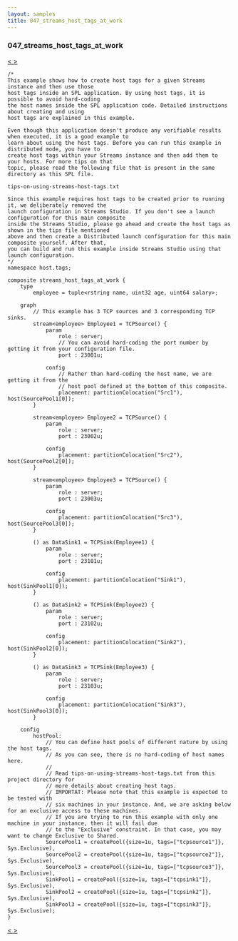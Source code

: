 ```yaml
---
layout: samples
title: 047_streams_host_tags_at_work
---
```


### 047_streams_host_tags_at_work

<div class="sampleNav"><a class="button" href="/streamsx.documentation/samples/spl-for-beginner/046_launching_external_apps_in_spl_launch_external_apps_launching_external_apps_spl/"> < </a><a class="button" href="/streamsx.documentation/samples/spl-for-beginner/048_source_operator_with_control_port_source_op_with_control_port_source_operator_with_control_port_spl/"> > </a>
</div>

~~~~~~
/*
This example shows how to create host tags for a given Streams instance and then use those
host tags inside an SPL application. By using host tags, it is possible to avoid hard-coding
the host names inside the SPL application code. Detailed instructions about creating and using
host tags are explained in this example.

Even though this application doesn't produce any verifiable results when executed, it is a good example to
learn about using the host tags. Before you can run this example in distributed mode, you have to
create host tags within your Streams instance and then add them to your hosts. For more tips on that 
topic, please read the following file that is present in the same directory as this SPL file.

tips-on-using-streams-host-tags.txt
 
Since this example requires host tags to be created prior to running it, we deliberately removed the
launch configuration in Streams Studio. If you don't see a launch configuration for this main composite
inside the Streams Studio, please go ahead and create the host tags as shown in the tips file mentioned
above and then create a Distributed launch configuration for this main composite yourself. After that,
you can build and run this example inside Streams Studio using that launch configuration.
*/
namespace host.tags;

composite streams_host_tags_at_work {
	type
		employee = tuple<rstring name, uint32 age, uint64 salary>;
	
	graph
		// This example has 3 TCP sources and 3 corresponding TCP sinks.
		stream<employee> Employee1 = TCPSource() {    
			param   
				role : server;  
				// You can avoid hard-coding the port number by getting it from your configuration file.
				port : 23001u;  
				
			config
				// Rather than hard-coding the host name, we are getting it from the 
				// host pool defined at the bottom of this composite.
				placement: partitionColocation("Src1"), host(SourcePool1[0]);
		} 
		
		stream<employee> Employee2 = TCPSource() {    
			param   
				role : server;  
				port : 23002u;  
				
			config
				placement: partitionColocation("Src2"), host(SourcePool2[0]);
		}
		
		stream<employee> Employee3 = TCPSource() {    
			param   
				role : server;  
				port : 23003u;  
				
			config
				placement: partitionColocation("Src3"), host(SourcePool3[0]);
		}
		   
		() as DataSink1 = TCPSink(Employee1) {  
			param     
				role : server;   
				port : 23101u;  
				
			config
				placement: partitionColocation("Sink1"), host(SinkPool1[0]);
		}                     
	
		() as DataSink2 = TCPSink(Employee2) {  
			param     
				role : server;   
				port : 23102u;  

			config
				placement: partitionColocation("Sink2"), host(SinkPool2[0]);
		}     
		
		() as DataSink3 = TCPSink(Employee3) {  
			param     
				role : server;   
				port : 23103u;  
				
			config
				placement: partitionColocation("Sink3"), host(SinkPool3[0]);
		}              		
		         
	config
		hostPool: 
			// You can define host pools of different nature by using the host tags.
			// As you can see, there is no hard-coding of host names here.
			//
			// Read tips-on-using-streams-host-tags.txt from this project directory for
			// more details about creating host tags.
			// IMPORTAT: Please note that this example is expected to be tested with 
			// six machines in your instance. And, we are asking below for an exclusive access to these machines.
			// If you are trying to run this example with only one machine in your instance, then it will fail due
			// to the "Exclusive" constraint. In that case, you may want to change Exclusive to Shared.
			SourcePool1 = createPool({size=1u, tags=["tcpsource1"]}, Sys.Exclusive),
			SourcePool2 = createPool({size=1u, tags=["tcpsource2"]}, Sys.Exclusive),
			SourcePool3 = createPool({size=1u, tags=["tcpsource3"]}, Sys.Exclusive),
		  	SinkPool1 = createPool({size=1u, tags=["tcpsink1"]}, Sys.Exclusive),
		  	SinkPool2 = createPool({size=1u, tags=["tcpsink2"]}, Sys.Exclusive),
		  	SinkPool3 = createPool({size=1u, tags=["tcpsink3"]}, Sys.Exclusive);
}

~~~~~~

<div class="sampleNav"><a class="button" href="/streamsx.documentation/samples/spl-for-beginner/046_launching_external_apps_in_spl_launch_external_apps_launching_external_apps_spl/"> < </a><a class="button" href="/streamsx.documentation/samples/spl-for-beginner/048_source_operator_with_control_port_source_op_with_control_port_source_operator_with_control_port_spl/"> > </a>
</div>

